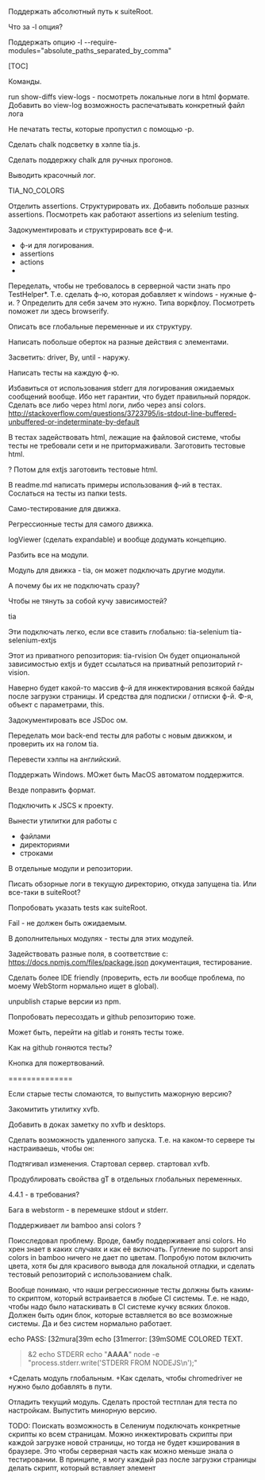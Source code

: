 Поддержать абсолютный путь к suiteRoot.

Что за -l опция?

Поддержать опцию -I --require-modules="absolute_paths_separated_by_comma"

[TOC]

Команды.

run
show-diffs
view-logs - посмотреть локальные логи в html формате.
Добавить во view-log возможность распечатывать конкретный файл лога

Не печатать тесты, которые пропустил с помощью -p.

Сделать chalk подсветку в хэлпе tia.js.

Сделать поддержку chalk для ручных прогонов.

Выводить красочный лог.

TIA_NO_COLORS

Отделить assertions.
Структурировать их.
Добавить побольше разных assertions.
Посмотреть как работают assertions из selenium testing.

Задокументировать и структурировать все ф-и.
* ф-и для логирования.
* assertions
* actions
* 

Переделать, чтобы не требовалось в серверной части знать про TestHelper*.
Т.е. сделать ф-ю, которая добавляет к windows - нужные ф-и.
? Определить для себя зачем это нужно.
 Типа воркфлоу.
 Посмотреть поможет ли здесь browserify.

Описать все глобальные переменные и их структуру.

Написать побольше оберток на разные действия с элементами.

Засветить: driver, By, until - наружу.

Написать тесты на каждую ф-ю.

Избавиться от использования stderr для логирования ожидаемых сообщений вообще.
Ибо нет гарантии, что будет правильный порядок.
Сделать все либо через html логи, либо через ansi colors.
http://stackoverflow.com/questions/3723795/is-stdout-line-buffered-unbuffered-or-indeterminate-by-default

В тестах задействовать html, лежащие на файловой системе,
чтобы тесты не требовали сети и не притормаживали.
Заготовить тестовые html.

? Потом для extjs заготовить тестовые html.

В readme.md написать примеры использования ф-ий в тестах.
Сослаться на тесты из папки tests.

Само-тестирование для движка.


Регрессионные тесты для самого движка.

logViewer (сделать expandable) и вообще додумать концепцию.


Разбить все на модули.

Модуль для движка - tia, 
он может подключать другие модули.

А почему бы их не подключать сразу?

Чтобы не тянуть за собой кучу зависимостей?

tia

Эти подключать легко, если все ставить глобально:
tia-selenium
tia-selenium-extjs

Этот из приватного репозитория:
tia-rvision
Он будет опциональной зависимостью extjs и будет ссылаться на приватный репозиторий r-vision.

Наверно будет какой-то массив ф-й для инжектирования всякой байды после загрузки страницы.
И средства для подписки / отписки ф-й.
Ф-я, объект с параметрами, this.

Задокументировать все JSDoc ом.

Переделать мои back-end тесты для работы с новым движком,
и проверить их на голом tia.

Перевести хэлпы на английский.

Поддержать Windows.
МОжет быть MacOS  автоматом поддержится.

Везде поправить формат.

Подключить к JSCS к проекту.

Вынести утилитки для работы с

* файлами
* директориями
* строками

В отдельные модули и репозитории.

Писать обзорные логи в текущую директорию, откуда запущена tia.
Или все-таки в suiteRoot?

Попробовать указать tests как suiteRoot.

Fail - не должен быть ожидаемым.

В дополнительных модулях - тесты для этих модулей.

Задействовать разные поля, в соответствие с:
https://docs.npmjs.com/files/package.json
документация, тестирование.

Сделать более IDE friendly (проверить, есть ли вообще проблема, по моему WebStorm нормально ищет в global).

unpublish старые версии из npm.

Попробовать пересоздать и github репозиторию тоже.

Может быть, перейти на gitlab и гонять тесты тоже.

Как на github гоняются тесты?

Кнопка для пожертвований.

==============

Если старые тесты сломаются, то выпустить мажорную версию?

Закомитить утилитку xvfb.

Добавить в доках заметку по xvfb и desktops.

Сделать возможность удаленного запуска.
Т.е. на каком-то сервере ты настраиваешь, чтобы он:

Подтягивал изменения.
Стартовал сервер.
стартовал xvfb.

Продублировать свойства gT в отдельных глобальных переменных.

4.4.1 - в требования?

Бага в webstorm - в перемешке stdout и stderr.

Поддерживает ли bamboo ansi colors ?

Поисследовал проблему.
Вроде, бамбу поддерживает ansi colors.
Но хрен знает в каких случаях и как её включать.
Гугление по support ansi colors in bamboo ничего не дает по цветам.
Попробую потом включить цвета, хотя бы для красивого вывода для локальной отладки,
и сделать тестовый репозиторий с использованием chalk.

Вообще понимаю, что наши регрессионные тесты должны быть каким-то скриптом,
который встраивается в любые CI системы.
Т.е. не надо, чтобы надо было натаскивать в CI системе кучку всяких блоков.
Должен быть один блок, которые вставляется во все возможные системы.
Да и без систем нормально работает.

echo PASS: [32mura[39m
echo [31merror: [39mSOME COLORED TEXT.
>&2 echo STDERR
echo "<b>AAAA</b>"
node -e "process.stderr.write('STDERR FROM NODEJS\n');"


+Сделать модуль глобальным.
+Как сделать, чтобы chromedriver не нужно было добавлять в пути.




Отладить текущий модуль.
Сделать простой тестплан для теста по настройкам.
Выпустить минорную версию.






TODO: 
Поискать возможность в Селениум подключать конкретные скрипты ко всем страницам.
Можно инжектировать скрипты при каждой загрузке новой страницы, но тогда не будет кэширования
в браузере.
Это чтобы серверная часть как можно меньше знала о тестировании.
В принципе, я могу каждый раз после загрузки страницы делать скрипт, который вставляет элемент <script>,
будет ли тогда подгружаться скрипт?
А куда этот скрипт будет ссылаться?
Может тогда все-таки проще просто в браузер локально засылать скрипт.
Он там на пару килобайт от силы.
Так что это будет быстро, типа при каждой загрузке страницы - пару кб лишнего трафика.
Но это все локально.

Как сделать так, чтобы старые версии тестов работали на старом движке.
А новые могли на новой версии движка.

Версии движка сделать легко.
Буду соблюдать semver.

Запускать можно через конкретный JS, все modules тоже будут искаться в конкретном скопе.





Debug tests for windows (3h). Slash / backslash issues, cygwin utilities work.
Вроде, все работает.


Опция -l аттачить логи, для дифнутых тестов к мейлу.
Сделать общий обход по дифнутым файлам. И колбэками делать что-то при обходе (dependency injection).
Называть логи по полному пути до них. Заменять слэш на +. (1.5h)
TODO: М.б. изображения тоже аттачить по этой опции? Заходишь в мейл, у тебя и логи и изображения встроены.(1h)

Write good help for public functions. (1.5h for current state)

More tests for support of all config parameters.(2h)

Tests for passed, failed, throwed from web driver promises. (3h)
Tests for error chaining for flow.execute(), say if first of ten functions faled, all queue should fail.
More tests for async engine.(1.5h)

Some tests for test engine util functions.(3h)


### Code review. (? )

* When many function parameters - replace by options object. (3h)
* Refactor everything to be more OOP (incapsulation, accessors, constructors, signletons, factories). (12h)

----

Temporary Stderr and Stdout redirection, try to overload
write function for stdout and stderr streams.
Tests for stderr redirection. (? 3h research)
Некоторые тесты для движка намеренно пишут несколько строк в stderr
Если мы в bamboo подсветим stderr в логах, то эти строки могут вносить смуту.
Можно попробовать сделать так, чтобы на время выполнения теста весь stderr писался в лог теста.
Пока что это known issue.
Может это не понадобится в свете использования chalk.

Connect to existing window? To start test from some cusom point.

tests for timeouts for webdriver (seems like sometimes it hanging).
May be page loading - the special case for which timeouts work differently.(3h (may include some research work)).

tests for timeouts for vm.runInThisContext (2h may have some research)

Take best parts from tape, mocha, jasmine, protractor, etc.

Separate test engine from Selenium and from ExtJS. (? 16h (now it is used Selenium's control flow and selenium promises)).
I.e. implement abilities to plug Selenium and plug ExtJS modules into the test engine. (? 16h)

selenium-webdriver can work from browser (and not from NodeJS) (2h learn what from this can be useful for us)

If we will support phantomjs:
PhantomJs does not follow WebDriver standard. It does not cleanup logs after reading.
We could introduce counter for strings to skip.
Investigations show that phantom cleans console at URLchanging.


Performance issue: Manage Driver timeouts: (? 1.5h research work)
http://seleniumhq.github.io/selenium/docs/api/javascript/class_webdriver_WebDriver_Timeouts.html
Not so important, I checked that driver polls the DOM more that 10 times per second.



============

Сделать поддержку профайла Firefox на Linux.

Проверить как будет работать chrome на виндовс, после отключения HDD и переустановки.

Может быть попробовать завести на виндах нового пользователя и под ним запустить тесты.
(чтобы избежать проблем с chrome).

? Починить профайлы браузера на винде.

==============

Сделать создание профайла отдельной утилитой ?
Заюзать тот модуль для создания профайлов?
Это потом.

Некоторые утилиты (utils) юзают глобальные объекты.
Надо отревьюить это.


Специальная команда - сохранять состояние мета-лога тоже.
Т.е. ввести команду эталонного мета лога.
При этом оставить предыдущий мета лог.

Пробежаться по TODO в самом коде.

Утилиты в глобальном gT объекте имеют смысл, если они будут предоставлять логирование действий.

Но, вообще лучше предоставить возможность обернуть в логи все экспортные ф-и какого-то модуляю
Logify ?
Заюзать всякие мои утилиты. На них потренить dz-logify.
Я посмотрел logify в npm - это misleading name.

Проверить на виндах ф-и архивирования и отсылки мейла.

dot notation instead of bracket notation.

Как-то проработать концепцию, что выводить fail в лог можно, только если это тестирование движка.
Т.е. в боевых логах, не должо быть fail в металоге.

В тестах можно использовать любые опции из конфига или из ENV.

=======================

что-то типа
tia - движок (логи, сравнения, рассылка почты, ассершны).
tia-selenium - добавляет поддержку selenium
tia-extjs - добавляет поддержку extjs.
Эти три модуля буду поддерживать лично я.
можно будет сделать приватный для r-vision модуль tia-r-vision.
он будет добавлять r-vision specific stuff.
можно сделать параметр командной строки, который указывает какой скрипт нужно сделать require чтобы расширить возможности движка, как бы кастомизировать его.
Вот так можно подключать r-vision specific stuff.
При разработке тестов проект можно создавать в tia-tests, там можно сделать npm i tia -S.
И будет одно место.

Сделать короткие версии для опций.


============================

Разобрать плюсы и минусы наличия директории tia-tests.
Можно раскидать тесты и по продуктам.

+
Удобно смотреть примеры кода для разных продуктов.
Удобно подтягивать из репозитория.
можно хранить tia-ex прямо в tia-tests.
при разработке tia лежит в одной директории, а если разделить, то будет в директории каждого репозитория.

-

Допустим, я пишу коллектор, и у меня в директории collectorjs/test сразу есть тесты.
? Можно сделать.

============================

github.io
